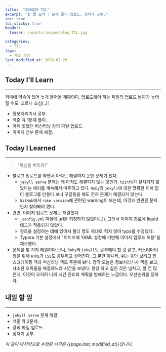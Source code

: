 ```yaml
---
title:  "200229 TIL"
excerpt: "한 줄 요약 : 문제 풀이 업로드, 정처기 공부."
toc: true
toc_sticky: true
header:
  teaser: /assets/images/blog-TIL.jpg

categories:
  - TIL
tags:
  - 학습 과정
last_modified_at: 2020-02-29
---
```




## Today I'll Learn
---


저녁에 약속이 있어 늦게 들어올 계획이다. 업로드해야 하는 파일의 업로드 날짜가 늦어질 수도. 코로나 조심(..)!



* 정보처리기사 공부.
* 백준 큐 1문제 풀이.
* 어제 못했던 머신러닝 강의 파일 업로드.
* 이미지 첨부 문제 해결.





## Today I Learned
---

> "욕심을 버리자!"

* 블로그 업로드를 하면서 아직도 해결하지 못한 문제가 있다.
  * `jekyll serve` 문제는 왜 아직도 해결되지 않는 것인가. `tzinfo`가 설치되지 않았다는 에러를 계속해서 마주하고 있다. `Ruby`와 `jekyll`에 대한 명확한 이해 없이 블로그를 만들다 보니  구글링을 해도 전혀 문제가 해결되지 않는다.
  * `GitHub`에서 `rake version`에 관련된 warning이 뜨는데, 이것과 연관된 문제인지 찾아봐야 겠다.
* 반면, 이미지 업로드 문제는 해결했다.
  * `_config.yml` 파일에 url을 지정하지 않았다(..!). 그래서 이미지 경로에 liquid 태그가 적용되지 않았다. 
  * 경로를 설정하는 데에 있어서 폴더 명도 제대로 적지 않아 typo를 수정했다.
  * Typora 기본 설정에서 "이미지에 YAML 설정에 기반해 이미지 업로드 허용"을 체크했다.
* 문제를 몇 가지 해결하다 보니, `Ruby`와 `jekyll`도 공부해야 할 것 같고, 커스터마이징을 위해 `HTML`과 `CSS`도 공부하고 싶어진다. 그 뿐만 아니라, 쉬는 동안 보려고 웹 스크레이핑 책과 머신러닝 책도 주문해 놨다. 정작 오늘은 정보처리기사 책을 보고, 사소한 오류들을 해결하느라 시간을 보냈다. 항상 하고 싶은 것은 넘치고, 할 건 많은데, 이것이 오히려 나의 시간 관리와 계획을 방해하는 느낌이다. 우선순위를 정하자.



## 내일 할 일
---

* `jekyll serve` 문제 해결.
* 백준 큐 2문제.
* 강의 파일 업로드.
* 정처기 공부.





*이 글이 마지막으로 수정된 시각은 {{page.last_modified_at}}입니다.*